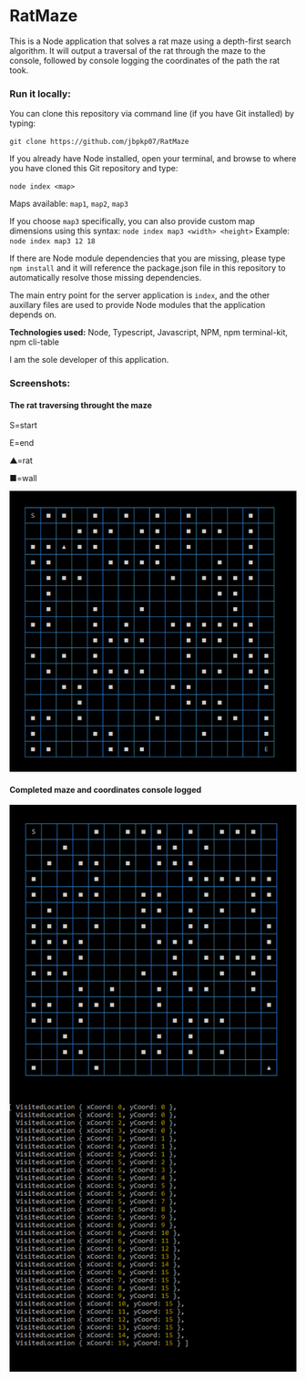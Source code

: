 # RatMaze

This is a Node application that solves a rat maze using a depth-first search algorithm. It will output a traversal of the rat through the maze to the console, followed by console logging the coordinates of the path the rat took.

### Run it locally:

You can clone this repository via command line (if you have Git installed) by typing:  

`git clone https://github.com/jbpkp07/RatMaze`

If you already have Node installed, open your terminal, and browse to where you have cloned this Git repository and type:  

`node index <map>`

Maps available:  `map1`, `map2`, `map3`

If you choose `map3` specifically, you can also provide custom map dimensions using this syntax:
`node index map3 <width> <height>`   Example:   `node index map3 12 18`

If there are Node module dependencies that you are missing, please type `npm install` and it will reference the package.json file in this repository to automatically resolve those missing dependencies.

The main entry point for the server application is `index`, and the other auxillary files are used to provide Node modules that the application depends on.

**Technologies used:**  Node, Typescript, Javascript, NPM, npm terminal-kit, npm cli-table

I am the sole developer of this application.

### Screenshots:

#### The rat traversing throught the maze
S=start

E=end

▲=rat

■=wall

![1](https://github.com/jbpkp07/RatMaze/blob/master/images/inAction.png)

#### Completed maze and coordinates console logged

![2](https://github.com/jbpkp07/RatMaze/blob/master/images/completed.png)

